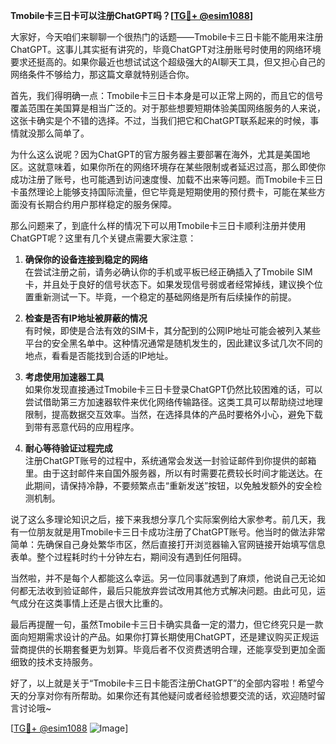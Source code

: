 **Tmobile卡三日卡可以注册ChatGPT吗？[[TG💪+ @esim1088](https://t.me/s/esim1088)]**

大家好，今天咱们来聊聊一个很热门的话题——Tmobile卡三日卡能不能用来注册ChatGPT。这事儿其实挺有讲究的，毕竟ChatGPT对注册账号时使用的网络环境要求还挺高的。如果你最近也想试试这个超级强大的AI聊天工具，但又担心自己的网络条件不够给力，那这篇文章就特别适合你。

首先，我们得明确一点：Tmobile卡三日卡本身是可以正常上网的，而且它的信号覆盖范围在美国算是相当广泛的。对于那些想要短期体验美国网络服务的人来说，这张卡确实是个不错的选择。不过，当我们把它和ChatGPT联系起来的时候，事情就没那么简单了。

为什么这么说呢？因为ChatGPT的官方服务器主要部署在海外，尤其是美国地区。这就意味着，如果你所在的网络环境存在某些限制或者延迟过高，那么即使你成功注册了账号，也可能遇到访问速度慢、加载不出来等问题。而Tmobile卡三日卡虽然理论上能够支持国际流量，但它毕竟是短期使用的预付费卡，可能在某些方面没有长期合约用户那样稳定的服务保障。

那么问题来了，到底什么样的情况下可以用Tmobile卡三日卡顺利注册并使用ChatGPT呢？这里有几个关键点需要大家注意：

1. **确保你的设备连接到稳定的网络**  
   在尝试注册之前，请务必确认你的手机或平板已经正确插入了Tmobile SIM卡，并且处于良好的信号状态下。如果发现信号弱或者经常掉线，建议换个位置重新测试一下。毕竟，一个稳定的基础网络是所有后续操作的前提。

2. **检查是否有IP地址被屏蔽的情况**  
   有时候，即使是合法有效的SIM卡，其分配到的公网IP地址可能会被列入某些平台的安全黑名单中。这种情况通常是随机发生的，因此建议多试几次不同的地点，看看是否能找到合适的IP地址。

3. **考虑使用加速器工具**  
   如果你发现直接通过Tmobile卡三日卡登录ChatGPT仍然比较困难的话，可以尝试借助第三方加速器软件来优化网络传输路径。这类工具可以帮助绕过地理限制，提高数据交互效率。当然，在选择具体的产品时要格外小心，避免下载到带有恶意代码的应用程序。

4. **耐心等待验证过程完成**  
   注册ChatGPT账号的过程中，系统通常会发送一封验证邮件到你提供的邮箱里。由于这封邮件来自国外服务器，所以有时需要花费较长时间才能送达。在此期间，请保持冷静，不要频繁点击“重新发送”按钮，以免触发额外的安全检测机制。

说了这么多理论知识之后，接下来我想分享几个实际案例给大家参考。前几天，我有一位朋友就是用Tmobile卡三日卡成功注册了ChatGPT账号。他当时的做法非常简单：先确保自己身处繁华市区，然后直接打开浏览器输入官网链接开始填写信息表单。整个过程耗时约十分钟左右，期间没有遇到任何阻碍。

当然啦，并不是每个人都能这么幸运。另一位同事就遇到了麻烦，他说自己无论如何都无法收到验证邮件，最后只能放弃尝试改用其他方式解决问题。由此可见，运气成分在这类事情上还是占很大比重的。

最后再提醒一句，虽然Tmobile卡三日卡确实具备一定的潜力，但它终究只是一款面向短期需求设计的产品。如果你打算长期使用ChatGPT，还是建议购买正规运营商提供的长期套餐更为划算。毕竟后者不仅资费透明合理，还能享受到更加全面细致的技术支持服务。

好了，以上就是关于“Tmobile卡三日卡能否注册ChatGPT”的全部内容啦！希望今天的分享对你有所帮助。如果你还有其他疑问或者经验想要交流的话，欢迎随时留言讨论哦~  

[[TG💪+ @esim1088](https://t.me/s/esim1088) ![Image](https://i.postimg.cc/4NQfJmqS/Snipaste-2025-05-13-00-14-12.png)]